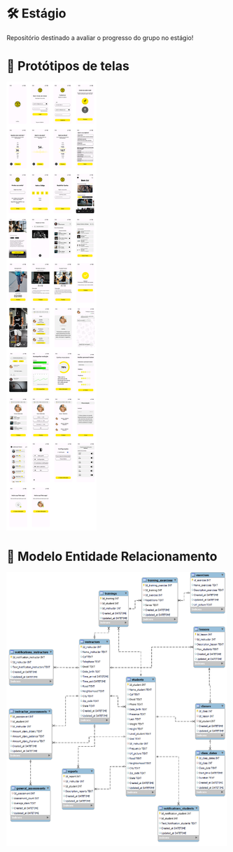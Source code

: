 # 🛠️ Estágio
Repositório destinado a avaliar o progresso do grupo no estágio!

# 📱 Protótipos de telas

![Telas](https://github.com/clebersonrch/estagio/blob/a218dce342e0e4522eb6e3528717cf7f410c92be/Telas/Telas.png)

# 🎲 Modelo Entidade Relacionamento
![Modelagem Banco de dados](https://github.com/clebersonrch/estagio/blob/f5b61aebe8780917decb44acfabf26bf764c8157/png%20banco%20de%20dados%203.0.png)
